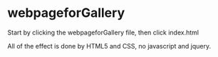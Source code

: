 webpageforGallery
=================

Start by clicking the webpageforGallery file, then click index.html

All of the effect is done by HTML5 and CSS, no javascript and jquery.
